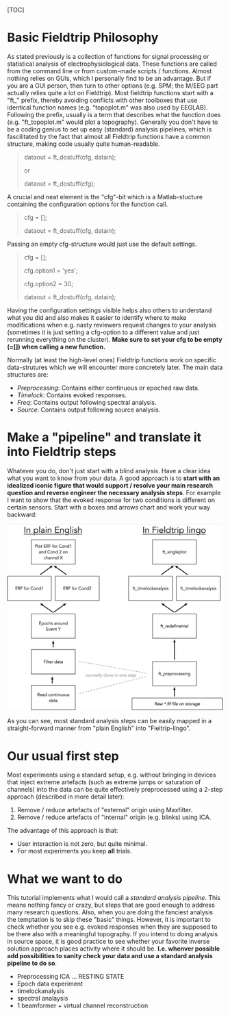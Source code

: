 [TOC]

# Basic Fieldtrip Philosophy

As stated previously is a collection of functions for signal processing or statistical analysis of electrophysiological data. These functions are called from the command line or from custom-made scripts / functions. Almost nothing relies on GUIs, which I personally find to be an advantage. But if you are a GUI person, then turn to other options (e.g. SPM; the M/EEG part actually relies quite a lot on Fieldtrip). Most fieldtrip functions start with a "ft_" prefix, thereby avoiding conflicts with other toolboxes that use identical function names (e.g. "topoplot.m" was also used by EEGLAB). Following the prefix, usually is a term that describes what the function does (e.g. "ft_topoplot.m" would plot a topography). Generally you don't have to be a coding genius to set up easy (standard) analysis pipelines, which is fascilitated by the fact that almost all Fieldtrip functions have a common structure, making code usually quite human-readable.

> dataout = ft_dostuff(cfg, datain);
>
> or
>
> dataout = ft_dostuff(cfg);

A crucial and neat element is the "cfg"-bit which is a Matlab-stucture containing the configuration options for the function call. 

> cfg = [];
>
> dataout = ft_dostuff(cfg, datain);

Passing an empty cfg-structure would just use the default settings.

> cfg = [];
>
> cfg.option1 = 'yes';
>
> cfg.option2 = 30;
>
> dataout = ft_dostuff(cfg, datain);

Having the configuration settings visible helps also others to understand what you did and also makes it easier to identify where to make modifications when e.g. nasty reviewers request changes to your analysis (sometimes it is just setting a cfg-option to a different value and just rerunning everything on the cluster). **Make sure to set your cfg to be empty (=[]) when calling a new function.**

Normally (at least the high-level ones) Fieldtrip functions work on specific data-strutures which we will encounter more concretely later. The main data structures are:

* *Preprocessing*: Contains either continuous or epoched raw data.
* *Timelock*: Contains evoked responses.
* *Freq*: Contains output following spectral analysis.
* *Source*: Contains output following source analysis.

# Make a "pipeline" and translate it into Fieldtrip steps

Whatever you do, don't just start with a blind analysis. Have a clear idea what you want to know from your data. A good approach is to **start with an idealized iconic figure that would support / resolve your main research question and reverse engineer the necessary analysis steps**. For example I want to show that the evoked response for two conditions is different on certain sensors. Start with a boxes and arrows chart and work your way backward:



![Fieldtrip logic 1](./images/Fieldtrip_example_flow.jpg)

As you can see, most standard analysis steps can be easily mapped in a straight-forward manner from "plain English" into "Fieltrip-lingo".



# Our usual first step

Most experiments using a standard setup, e.g. without bringing in devices that inject extreme artefacts (such as extreme jumps or saturation of channels) into the data can be quite effectively preprocessed using a 2-step approach (described in more detail later): 

1. Remove / reduce artefacts of "external" origin using Maxfilter. 
2. Remove / reduce artefacts of "internal" origin (e.g. blinks) using ICA. 

The advantage of this approach is that:

* User interaction is not zero, but quite minimal.
* For most experiments you keep **all** trials.



# What we want to do

This tutorial implements what I would call a *standard analysis pipeline*. This means nothing fancy or crazy, but steps that are good enough to address many research questions. Also, when you are doing the fanciest analysis the temptation is to skip these "basic" things. However, it is important to check whether you see e.g. evoked responses when they are supposed to be there also with a meaningful topography. If you intend to doing analysis in source space, it is good practice to see whether your favorite inverse solution approach places activity where it should be. **I.e. whenver possible add possibilities to sanity check your data and use a standard analysis pipeline to do so**.

- Preprocessing ICA ... RESTING STATE
- Epoch data experiment
- timelockanalysis
- spectral analaysis
- 1 beamformer + virtual channel reconstruction







